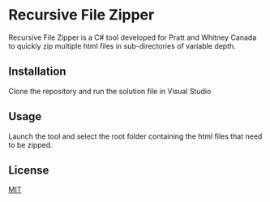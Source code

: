# Recursive File Zipper

Recursive File Zipper is a C# tool developed for Pratt and Whitney Canada to quickly zip multiple html files in sub-directories of variable depth. 

## Installation
Clone the repository and run the solution file in Visual Studio

## Usage

Launch the tool and select the root folder containing the html files that need to be zipped. 

## License
[MIT](https://choosealicense.com/licenses/mit/)
